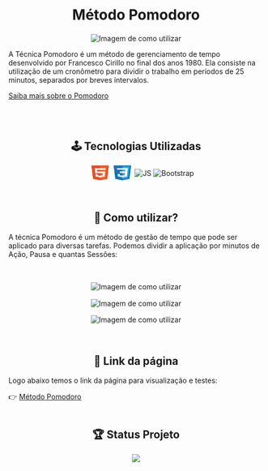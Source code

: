 <h1 align="center">Método Pomodoro</h1>

<p align="center">
<img align="center" alt="Imagem de como utilizar" title="Usar 01" src="./src/images/capa.png" ></p>

<p>A Técnica Pomodoro é um método de gerenciamento de tempo desenvolvido por Francesco Cirillo no final dos anos 1980. Ela consiste na utilização de um cronômetro para dividir o trabalho em períodos de 25 minutos, separados por breves intervalos.</p>

<a href="https://www.wikiwand.com/pt/Técnica_pomodoro">Saiba mais sobre o Pomodoro</a><br><br>

<div align="center" valign="top"><br>
 <h2>🕹️ Tecnologias Utilizadas</h2>
    <ul align="center">
        <img align="center" alt="HTML" height="30" width="40" src="https://raw.githubusercontent.com/devicons/devicon/master/icons/html5/html5-original.svg">
        <img align="center" alt="CSS" height="30" width="40" src="https://raw.githubusercontent.com/devicons/devicon/master/icons/css3/css3-original.svg">
        <img align="center" alt="JS" height="30" width="40" src="https://cdn.jsdelivr.net/gh/devicons/devicon/icons/javascript/javascript-original.svg"/>
        <img align="center" alt="Bootstrap" height="40" src="https://cdn.jsdelivr.net/gh/devicons/devicon/icons/bootstrap/bootstrap-original.svg" />
    </ul>
</div><br>

<h2 align="center">🤔 Como utilizar?</h2>
<p>A técnica Pomodoro é um método de gestão de tempo que pode ser aplicado para diversas tarefas. Podemos dividir a aplicação por minutos de Ação, Pausa e quantas Sessões:</p><br>

<p align="center">
<img align="center" alt="Imagem de como utilizar" title="Usar 01" src="./src/images/como-usar-01.png" ></p>

<p align="center">
<img align="center" alt="Imagem de como utilizar" title="Usar 01" height="200" whidth="200" src="./src/images/como-usar-02.png" ></p>

<p align="center">
<img align="center" alt="Imagem de como utilizar" title="Usar 01" height="200" whidth="200" src="./src/images/como-usar-03.png" ></p><br>

<h2 align="center">🔗 Link da página</h2>
<p>Logo abaixo temos o link da página para visualização e testes:</p>
👉 <a href="https://oseiasweb.github.io/jera-pomodoro/">Método Pomodoro</a><br><br>

<h2 align="center">🏆 Status Projeto</h2>
<p align="center">
 <img src="./src/images/finalizado.webp"/>
</p>